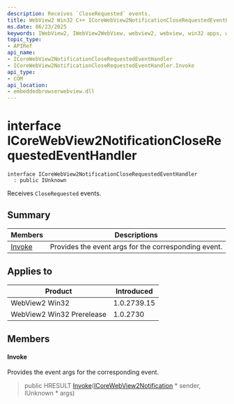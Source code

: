 ```yaml
---
description: Receives `CloseRequested` events.
title: WebView2 Win32 C++ ICoreWebView2NotificationCloseRequestedEventHandler
ms.date: 06/23/2025
keywords: IWebView2, IWebView2WebView, webview2, webview, win32 apps, win32, edge, ICoreWebView2, ICoreWebView2Controller, browser control, edge html, ICoreWebView2NotificationCloseRequestedEventHandler
topic_type: 
- APIRef
api_name:
- ICoreWebView2NotificationCloseRequestedEventHandler
- ICoreWebView2NotificationCloseRequestedEventHandler.Invoke
api_type:
- COM
api_location:
- embeddedbrowserwebview.dll
---
```


# interface ICoreWebView2NotificationCloseRequestedEventHandler

```
interface ICoreWebView2NotificationCloseRequestedEventHandler
  : public IUnknown
```

Receives `CloseRequested` events.

## Summary

 Members                        | Descriptions
--------------------------------|---------------------------------------------
[Invoke](#invoke) | Provides the event args for the corresponding event.

## Applies to

Product                         | Introduced
--------------------------------|---------------------------------------------
WebView2 Win32            |    1.0.2739.15
WebView2 Win32 Prerelease |    1.0.2730

## Members

#### Invoke

Provides the event args for the corresponding event.

> public HRESULT [Invoke](#invoke)([ICoreWebView2Notification](icorewebview2notification.md#icorewebview2notification) * sender, IUnknown * args)

